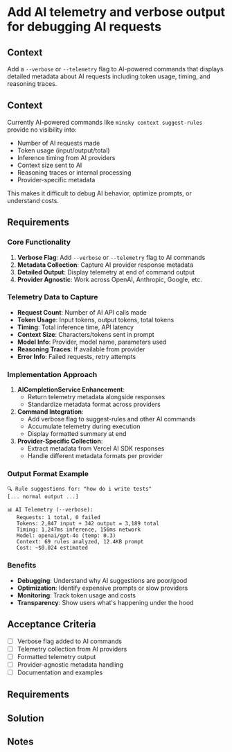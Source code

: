 # Add AI telemetry and verbose output for debugging AI requests

## Context

Add a `--verbose` or `--telemetry` flag to AI-powered commands that displays detailed metadata about AI requests including token usage, timing, and reasoning traces.

## Context

Currently AI-powered commands like `minsky context suggest-rules` provide no visibility into:

- Number of AI requests made
- Token usage (input/output/total)
- Inference timing from AI providers
- Context size sent to AI
- Reasoning traces or internal processing
- Provider-specific metadata

This makes it difficult to debug AI behavior, optimize prompts, or understand costs.

## Requirements

### Core Functionality

1. **Verbose Flag**: Add `--verbose` or `--telemetry` flag to AI commands
2. **Metadata Collection**: Capture AI provider response metadata
3. **Detailed Output**: Display telemetry at end of command output
4. **Provider Agnostic**: Work across OpenAI, Anthropic, Google, etc.

### Telemetry Data to Capture

- **Request Count**: Number of AI API calls made
- **Token Usage**: Input tokens, output tokens, total tokens
- **Timing**: Total inference time, API latency
- **Context Size**: Characters/tokens sent in prompt
- **Model Info**: Provider, model name, parameters used
- **Reasoning Traces**: If available from provider
- **Error Info**: Failed requests, retry attempts

### Implementation Approach

1. **AICompletionService Enhancement**:
   - Return telemetry metadata alongside responses
   - Standardize metadata format across providers
2. **Command Integration**:
   - Add verbose flag to suggest-rules and other AI commands
   - Accumulate telemetry during execution
   - Display formatted summary at end
3. **Provider-Specific Collection**:
   - Extract metadata from Vercel AI SDK responses
   - Handle different metadata formats per provider

### Output Format Example

```
🔍 Rule suggestions for: "how do i write tests"
[... normal output ...]

📊 AI Telemetry (--verbose):
   Requests: 1 total, 0 failed
   Tokens: 2,847 input + 342 output = 3,189 total
   Timing: 1,247ms inference, 156ms network
   Model: openai/gpt-4o (temp: 0.3)
   Context: 69 rules analyzed, 12.4KB prompt
   Cost: ~$0.024 estimated
```

### Benefits

- **Debugging**: Understand why AI suggestions are poor/good
- **Optimization**: Identify expensive prompts or slow providers
- **Monitoring**: Track token usage and costs
- **Transparency**: Show users what's happening under the hood

## Acceptance Criteria

- [ ] Verbose flag added to AI commands
- [ ] Telemetry collection from AI providers
- [ ] Formatted telemetry output
- [ ] Provider-agnostic metadata handling
- [ ] Documentation and examples

## Requirements

## Solution

## Notes
